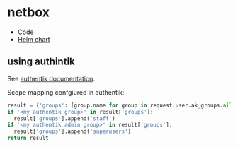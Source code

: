 # netbox

* [Code](https://github.com/netbox-community/netbox)
* [Helm chart](https://github.com/bootc/netbox-chart)

## using authintik

See [authentik documentation](https://goauthentik.io/integrations/services/netbox/).

Scope mapping confgiured in authentik:

```python
result = {'groups': [group.name for group in request.user.ak_groups.all()]}
if '<my authentik group>' in result['groups']:
  result['groups'].append('staff')
if '<my authentik admin group>' in result['groups']:
  result['groups'].append('superusers')
return result
```
